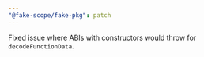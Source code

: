 ```yaml
---
"@fake-scope/fake-pkg": patch
---
```


Fixed issue where ABIs with constructors would throw for `decodeFunctionData`.
